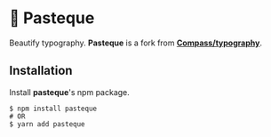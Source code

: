 # 🍉 Pasteque

Beautify typography. **Pasteque** is a fork from [**Compass/typography**](https://github.com/Compass/compass).

## Installation

Install **pasteque**'s npm package.

```
$ npm install pasteque
# OR
$ yarn add pasteque
```
